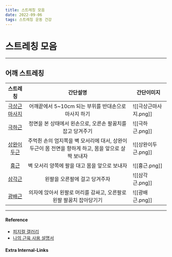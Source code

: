 ```yaml
---
title: 스트레칭 모음
date: 2022-09-06
tags: 스트레칭 운동 건강
---
```


# 스트레칭 모음

---

## 어깨 스트레칭


|스트레칭|간단설명|간단이미지|
|:-------:|:-------:|---------|
|[극상근마사지](https://youtu.be/XT1dHyI86eQ?t=32)|어깨끝에서 5~10cm 되는 부위를 반대손으로 마사지 하기|![[극상근마사지.png]]|
|[극하근](https://youtu.be/XT1dHyI86eQ?t=121)|정면을 본 상태에서 왼손으로, 오른손 팔꿈치를 잡고 당겨주기|![[극하근.png]]|
|[상완이두근](https://youtu.be/1cLsUVjriTE?t=305)|주먹쥔 손의 엄지쪽을 벽 모서리에 대서, 상완이두근이 몸 전면을 향하게 하고, 몸을 앞으로 살짝 보내자|![[상완이두근.png]]|
| [흉근](https://youtu.be/XT1dHyI86eQ?t=319) |벽 모서리 양쪽에 팔을 대고 몸을 앞으로 보내자 | ![[흉근.png]] |
| [삼각근](https://youtu.be/XT1dHyI86eQ?t=424) |왼팔을 오른팔에 걸고 당겨주자 | ![[삼각근.png]]|
| [광배근](https://youtu.be/XT1dHyI86eQ?t=470) |의자에 앉아서 왼팔로 머리를 감싸고, 오른팔로 왼팔 팔꿈치 잡아당기기|![[광배근.png]]|



---
#### Reference
- [피지컬 갤러리](https://www.youtube.com/channel/UCdtRAcd3L_UpV4tMXCw63NQ)
- [나의 근육 사용 설명서](https://www.youtube.com/channel/UCFIWQ9OqK7FxawPFZEVnQog)

#### Extra Internal-Links
